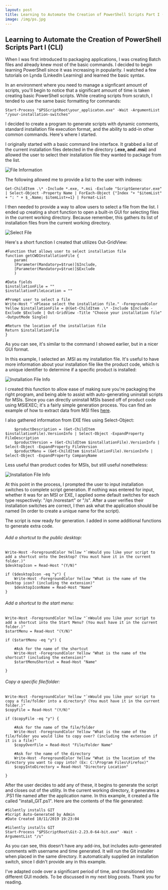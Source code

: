 ```yaml
---
layout: post
title: Learning to Automate the Creation of PowerShell Scripts Part I (CLI)
image: /img/ps.jpg
---
```


## Learning to Automate the Creation of PowerShell Scripts Part I (CLI)

When I was first introduced to packaging applications, I was creating Batch files and already knew most of the basic commands. I decided to begin learning PowerShell since it was increasing in popularity. I watched a few tutorials on Lynda (LinkedIn Learning) and learned the basic syntax.

In an environment where you need to manage a signficant amount of scripts, you'll begin to notice that a significant amount of time is taken creating basic PowerShell scripts. While creating scripts from scratch, I tended to use the same basic formatting for commands:

```
Start-Process "$PSScriptRoot\your_applicaton.exe" -Wait -ArgumentList "/your-installation-switches"
```

I decided to create a program to generate scripts with dynamic comments, standard installation file execution format, and the ability to add-in other common commands. Here's where I started.

I originally started with a basic command line interface. It grabbed a list of the current installation files detected in the directory (**.exe, and .msi**) and allowed the user to select their installation file they wanted to package from the list.

![File Information](https://i.imgur.com/WYcyu0r.png)

The following allowed me to provide a list to the user with indexes:
	
```
Get-ChildItem .\* -Include *.exe, *.msi -Exclude "ScriptGenerator.exe" | Select-Object -Property Name | ForEach-Object {"Index "+ "$itemList" + ": " + $_.Name; $itemList+=1} | Format-List
```
    
I then needed to provide a way to allow users to select a file from the list. I ended up creating a short function to open a built-in GUI for selecting files in the current working directory. Because remember, this gathers its list of installation files from the current working directory. 

![Select File](https://i.imgur.com/flPeOUQ.png)

Here's a short function I created that utilizes Out-GridView:


```
#Function that allows user to select installation file
function getCWDInstallationFile {
    param(
    [Parameter(Mandatory=$true)]$Include,
    [Parameter(Mandatory=$true)]$Exclude
    )
    
#Data fields
$installationFile = ""
$installationFileLocation = ""

#Prompt user to select a file
Write-Host "`nPlease select the installation file." -ForegroundColor Yellow $installationFile = @(Get-ChildItem .\* -Include $Include -Exclude $Exclude | Out-GridView -Title "Choose your installation file" -OutputMode Single)
        
#Return the location of the installation file
Return $installationFile
}
```

As you can see, it's similar to the command I showed earlier, but in a nicer GUI format.

In this example, I selected an .MSI as my installation file. It's useful to have more information about your installation file like the product code, which is a unique identifier to determine if a specific product is installed:

![Installation File Info](https://i.imgur.com/dC9uXtU.png)

I created this function to allow ease of making sure you're packaging the right program, and being able to assist with auto-generating uninstall scripts for MSIs. Since you can directly uninstall MSIs based off of product code using MSIEXEC; it's a fairly simple generation process. You can find an example of how to extract data from MSI files [here](https://www.scconfigmgr.com/2014/08/22/how-to-get-msi-file-information-with-powershell/).

I also gathered information from EXE files using Select-Object:
```
    $productDescription = (Get-ChildItem $installationFile).VersionInfo | Select-Object -ExpandProperty FileDescription
    $productVersion = (Get-ChildItem $installationFile).VersionInfo | Select-Object -ExpandProperty FileVersion
    $productManu = (Get-ChildItem $installationFile).VersionInfo | Select-Object -ExpandProperty CompanyName
```
Less useful than product codes for MSIs, but still useful nonetheless:

![Installation File Info](https://i.imgur.com/5vHN5Fy.png)

At this point in the process, I prompted the user to input installation switches to complete script generation. If nothing
was entered for input, whether it was for an MSI or EXE, I applied some default switches for each type respectively: "/qn /norestart" or "/s". After a user verifies their installation switches are correct, I then ask what the application should be named (In order to create a unique name for the script).

The script is now ready for generation. I added in some additional functions to generate extra code.

###### Add a shortcut to the public desktop:

```
Write-Host -ForegroundColor Yellow "`nWould you like your script to add a shortcut onto the Desktop? (You must have it in the current folder.)"
$desktopIcon = Read-Host "(Y/N)"

if ($desktopIcon -eq "y") {
    Write-Host -ForegroundColor Yellow "What is the name of the Desktop icon? (including the extension)"
    $desktopIconName = Read-Host "Name"      
}
```

###### Add a shortcut to the start menu:

```
Write-Host -ForegroundColor Yellow "`nWould you like your script to add a shortcut into the Start Menu? (You must have it in the current folder.)"
$startMenu = Read-Host "(Y/N)"

if ($startMenu -eq "y") {
            
    #Ask for the name of the shortcut
    Write-Host -ForegroundColor Yellow "What is the name of the shortcut? (including the extension)"
    $startMenuShortcut = Read-Host "Name" 

}
```

###### Copy a specific file/folder:
```
Write-Host -ForegroundColor Yellow "`nWould you like your script to copy a file/folder into a directory? (You must have it in the current folder.)"
$copyFile = Read-Host "(Y/N)"

if ($copyFile -eq "y") {
            
    #Ask for the name of the file/folder
    Write-Host -ForegroundColor Yellow "What is the name of the file/folder you would like to copy over? (including the extension if it is a file)"
    $copyOverFile = Read-Host "File/Folder Name" 

    #Ask for the name of the directory
    Write-Host -ForegroundColor Yellow "What is the location of the directory you want to copy into? (Ex: C:\Program Files\Firefox)"
    $copyIntoDirectory = Read-Host "Directory Location" 

}
```

After the user decides to add any of these, it begins to generate the script and closes out of the utility. In the current working directory, it generates a .PS1 file named after the application name. In this example, it created a file called "install_GIT.ps1". Here are the contents of the file generated:
```
#Silently installs GIT
#Script Auto-Generated by Admin
#Date Created 10/11/2019 19:23:04
            
#Silently installs GIT
Start-Process "$PSScriptRoot\Git-2.23.0-64-bit.exe" -Wait -ArgumentList "/s"
```

As you can see, this doesn't have any add-ins, but includes auto-generated comments with username and time generated. It will run the Git installer when placed in the same directory. It automatically supplied an installation switch, since I didn't provide any in this example. 

I've adapted code over a significant period of time, and transitioned into different GUI models. To be discussed in my next blog posts. Thank you for reading.



